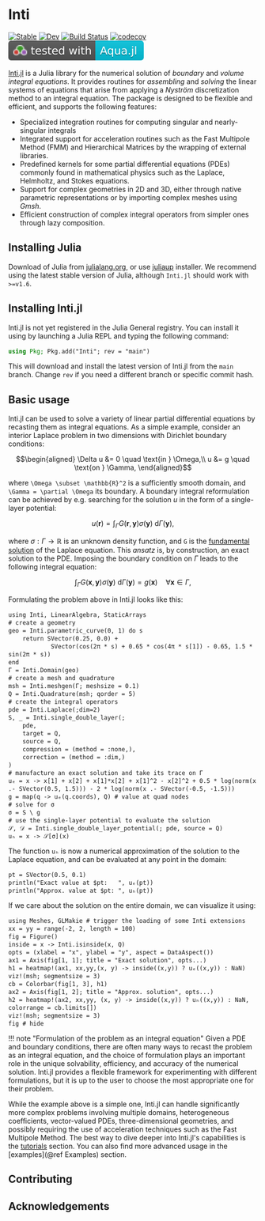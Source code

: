 # Inti

[![Stable](https://img.shields.io/badge/docs-stable-blue.svg)](https://IntegralEquations.github.io/Inti.jl/stable/)
[![Dev](https://img.shields.io/badge/docs-dev-blue.svg)](https://IntegralEquations.github.io/Inti.jl/dev/)
[![Build Status](https://github.com/IntegralEquations/Inti.jl/actions/workflows/CI.yml/badge.svg?branch=main)](https://github.com/IntegralEquations/Inti.jl/actions/workflows/CI.yml?query=branch%3Amain)
[![codecov](https://codecov.io/gh/IntegralEquations/Inti.jl/graph/badge.svg?token=2VF6BR8LA0)](https://codecov.io/gh/IntegralEquations/Inti.jl)
[![Aqua](https://raw.githubusercontent.com/JuliaTesting/Aqua.jl/master/badge.svg)](https://github.com/JuliaTesting/Aqua.jl)

[Inti.jl](https://github.com/IntegralEquations/Inti.jl) is a Julia library for
the numerical solution of *boundary* and *volume integral equations*. It
provides routines for *assembling* and *solving* the linear systems of equations
that arise from applying a *Nyström* discretization method to an integral
equation. The package is designed to be flexible and efficient, and supports the
following features:

- Specialized integration routines for computing singular and nearly-singular
  integrals
- Integrated support for acceleration routines such as the Fast Multipole Method (FMM) and
  Hierarchical Matrices by the wrapping of external libraries.
- Predefined kernels for some partial differential equations (PDEs) commonly
  found in mathematical physics such as the Laplace, Helmholtz, and Stokes
  equations.
- Support for complex geometries in 2D and 3D, either through native parametric
  representations or by importing complex meshes using *Gmsh*.
- Efficient construction of complex integral operators from simpler ones through
  lazy composition.

## Installing Julia

Download of Julia from [julialang.org](https://julialang.org/downloads/), or use
[juliaup](https://github.com/JuliaLang/juliaup) installer. We recommend using
the latest stable version of Julia, although `Inti.jl` should work with
`>=v1.6`.

## Installing Inti.jl

Inti.jl is not yet registered in the Julia General registry. You can install it
using by launching a Julia REPL and typing the following command:

```julia
using Pkg; Pkg.add("Inti"; rev = "main")
```

This will download and install the latest version of Inti.jl from the `main`
branch. Change `rev` if you need a different branch or specific commit hash.

## Basic usage

Inti.jl can be used to solve a variety of linear partial differential equations
by recasting them as integral equations. As a simple example, consider an
interior Laplace problem in two dimensions with Dirichlet boundary conditions:

```math
\begin{aligned}
\Delta u &= 0 \quad \text{in } \Omega,\\ 
u &= g \quad \text{on } \Gamma,
\end{aligned}
```

where ``\Omega \subset \mathbb{R}^2`` is a sufficiently smooth domain, and
``\Gamma = \partial \Omega`` its boundary. A boundary integral reformulation can
be achieved by e.g. searching for the solution $u$ in the form of a single-layer
potential:

```math
u(\boldsymbol{r}) = \int_\Gamma G(\boldsymbol{r},\boldsymbol{y})\sigma(\boldsymbol{y}) \ \mathrm{d}\Gamma(\boldsymbol{y}),
```

where $\sigma : \Gamma \to \mathbb{R}$ is an unknown density function, and ``G``
is the [fundamental
solution](https://en.wikipedia.org/wiki/Fundamental_solution) of the Laplace
equation. This *ansatz* is, by construction, an exact solution to the PDE.
Imposing the boundary condition on $\Gamma$ leads to the following integral equation:

```math
    \int_\Gamma G(\boldsymbol{x},\boldsymbol{y})\sigma(\boldsymbol{y}) \ \mathrm{d}\Gamma(\boldsymbol{y}) = g(\boldsymbol{x}) \quad \forall \boldsymbol{x} \in \Gamma,
```

Formulating the problem above in Inti.jl looks like this:

```@example lap2d
using Inti, LinearAlgebra, StaticArrays
# create a geometry
geo = Inti.parametric_curve(0, 1) do s
    return SVector(0.25, 0.0) +
            SVector(cos(2π * s) + 0.65 * cos(4π * s[1]) - 0.65, 1.5 * sin(2π * s))
end
Γ = Inti.Domain(geo)
# create a mesh and quadrature
msh = Inti.meshgen(Γ; meshsize = 0.1)
Q = Inti.Quadrature(msh; qorder = 5)
# create the integral operators
pde = Inti.Laplace(;dim=2)
S, _ = Inti.single_double_layer(;
    pde, 
    target = Q,
    source = Q,
    compression = (method = :none,),
    correction = (method = :dim,)
)
# manufacture an exact solution and take its trace on Γ
uₑ = x -> x[1] + x[2] + x[1]*x[2] + x[1]^2 - x[2]^2 + 0.5 * log(norm(x .- SVector(0.5, 1.5))) - 2 * log(norm(x .- SVector(-0.5, -1.5)))
g = map(q -> uₑ(q.coords), Q) # value at quad nodes
# solve for σ
σ = S \ g
# use the single-layer potential to evaluate the solution
𝒮, 𝒟 = Inti.single_double_layer_potential(; pde, source = Q)
uₕ = x -> 𝒮[σ](x)
```

The function `uₕ` is now a numerical approximation of the solution to the
Laplace equation, and can be evaluated at any point in the domain:

```@example lap2d
pt = SVector(0.5, 0.1)
println("Exact value at $pt:   ", uₑ(pt))
println("Approx. value at $pt: ", uₕ(pt))
```

If we care about the solution on the entire domain, we can visualize it using:

```@example lap2d
using Meshes, GLMakie # trigger the loading of some Inti extensions
xx = yy = range(-2, 2, length = 100)
fig = Figure()
inside = x -> Inti.isinside(x, Q) 
opts = (xlabel = "x", ylabel = "y", aspect = DataAspect())
ax1 = Axis(fig[1, 1]; title = "Exact solution", opts...)
h1 = heatmap!(ax1, xx,yy,(x, y) -> inside((x,y)) ? uₑ((x,y)) : NaN)
viz!(msh; segmentsize = 3)
cb = Colorbar(fig[1, 3], h1)
ax2 = Axis(fig[1, 2]; title = "Approx. solution", opts...)
h2 = heatmap!(ax2, xx,yy, (x, y) -> inside((x,y)) ? uₕ((x,y)) : NaN, colorrange = cb.limits[])
viz!(msh; segmentsize = 3)
fig # hide
```

!!! note "Formulation of the problem as an integral equation"
    Given a PDE and boundary conditions, there are often many ways to recast the
    problem as an integral equation, and the choice of formulation plays an
    important role in the unique solvability, efficiency, and accuracy of the
    numerical solution. Inti.jl provides a flexible framework for experimenting
    with different formulations, but it is up to the user to choose the most
    appropriate one for their problem.

While the example above is a simple one, Inti.jl can handle significantly more
complex problems involving multiple domains, heterogeneous coefficients,
vector-valued PDEs, three-dimensional geometries, and possibly requiring the use
of acceleration techniques such as the Fast Multipole Method. The best way to
dive deeper into Inti.jl's capabilities is the [tutorials](@ref "Getting
started") section. You can also find more advanced usage in the [examples](@ref
Examples) section.

## Contributing

## Acknowledgements
